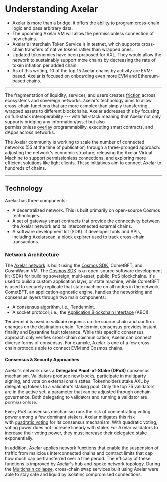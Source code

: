 Understanding Axelar
====================


-   Axelar is more than a bridge: it offers the ability to program cross-chain logic and pass arbitrary data.
-   The upcoming Axelar VM will allow the permissionless connection of new chains.
-   Axelar's Interchain Token Service is in testnet, which supports cross-chain transfers of native tokens rather than wrapped ones.
-   Updated tokenomics have been proposed for AXL. They would allow the network to sustainably support more chains by decreasing the rate of token inflation per added chain.
-   As of this writing, 10 of the top 15 Axelar chains by activity are EVM-based. Axelar is focused on onboarding even more EVM and Ethereum-based chains.

---

The fragmentation of liquidity, services, and users creates [friction](https://axelar.network/blog/axelar-virtual-machine-future-of-interoperability) across ecosystems and sovereign networks. Axelar's technology aims to allow cross-chain functions that are more complex than simply transferring wrapped assets to different blockchains. Axelar addresses this by focusing on full-stack interoperability --- with full-stack meaning that Axelar not only supports bridging any information/asset but also permissionless [overlay](https://axelar.network/blog/how-overlay-networks-could-change-web3) programmability, executing smart contracts, and dApps across networks.

The Axelar community is working to scale the number of connected networks (55 at the time of publication) through a three-pronged approach: adjusting the network's economic structure, releasing the Axelar Virtual Machine to support permissionless connections, and exploring more efficient solutions like light clients. These initiatives aim to connect Axelar to hundreds of chains.

--------


Technology
----------

Axelar has three components:

-   A decentralized network. This is built primarily on open-source Cosmos technologies.
-   A set of gateway smart contracts that provide the connectivity between the Axelar network and its interconnected external chains.
-   A software development kit (SDK) of developer tools and APIs, including [Axelarscan](https://axelarscan.io/), a block explorer used to track cross-chain transactions.


### Network Architecture

The [Axelar network](https://axelar.network/blog/an-introduction-to-the-axelar-network) is built using the [Cosmos SDK](https://v1.cosmos.network/sdk), CometBFT, and CosmWasm VM. The [Cosmos SDK](https://docs.cosmos.network/main) is an open-source software development kit (SDK) for building sovereign, multi-asset, public, PoS blockchains. It's used to build a custom application layer, or state machine, while CometBFT is used to securely replicate that state machine on all nodes in the network. CometBFT, an application-agnostic engine, handles the networking and consensus layers through two main components:

-   A consensus algorithm, i.e., Tendermint.
-   A socket protocol, i.e., the [Application Blockchain Interface](https://cosmos-network.gitbooks.io/cosmos-academy/content/cosmos-for-developers/tendermint/abci-protocol.html) (ABCI).

Tendermint is used to validate requests on the source chain and confirm changes on the destination chain. Tendermint consensus provides instant finality and Byzantine fault tolerance. While this specific consensus approach only verifies cross-chain communication, Axelar can connect diverse forms of consensus. For example, Axelar is one of a few cross-chain protocols able to connect EVM and Cosmos chains.



#### Consensus & Security Approaches

Axelar's network uses a **Delegated Proof-of-Stake (DPoS)** consensus mechanism. Validators produce new blocks, participate in multiparty signing, and vote on external chain states. Tokenholders stake AXL by delegating tokens to a validator's staking pool. Only the top 75 validators are in the active set, a parameter that can be adjusted through onchain governance. Both delegating to validators and running a validator are permissionless.

Every PoS consensus mechanism runs the risk of concentrating voting power among a few dominant stakers. Axelar mitigates this risk with [quadratic voting](https://www.mdpi.com/2078-2489/13/6/305/htm) for its consensus mechanism. With quadratic voting, voting power does not increase linearly with stake. For Axelar validators to increase their voting power, they must increase their delegated stake exponentially.

In addition, Axelar applies network functions that enable the suspension of traffic from malicious interconnected chains and contract limits that cap how much can be transferred over a time period. The efficacy of these functions is improved by Axelar's hub-and-spoke network topology. During the [Multichain collapse](https://axelar.network/blog/hub-and-spoke-architecture), cross-chain swap services built using Axelar were able to stay safe and liquid by isolating compromised connections.